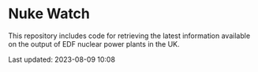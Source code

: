# Nuke Watch

This repository includes code for retrieving the latest information available on the output of EDF nuclear power plants in the UK.

Last updated: 2023-08-09 10:08
